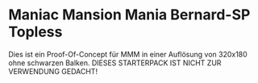 #  Maniac Mansion Mania Bernard-SP Topless
Dies ist ein Proof-Of-Concept für MMM in einer Auflösung von 320x180 ohne schwarzen Balken. DIESES STARTERPACK IST NICHT ZUR VERWENDUNG GEDACHT!
